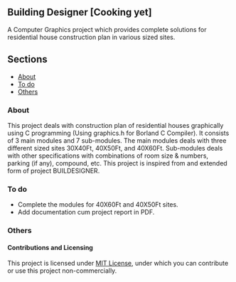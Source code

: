 ## Building Designer [Cooking yet]
A Computer Graphics project which provides complete solutions for residential house construction plan in various sized sites.

## Sections

- [About](https://github.com/Jishanshaikh4/building-designer/blob/master/README.md#about)
- [To do](https://github.com/Jishanshaikh4/building-designer/blob/master/README.md#to-do)
- [Others](https://github.com/Jishanshaikh4/building-designer/blob/master/README.md#others)

### About

This project deals with construction plan of residential houses graphically using C programming (Using graphics.h for Borland C Compiler). It consists of 3 main modules and 7 sub-modules. The main modules deals with three different sized sites 30X40Ft, 40X50Ft, and 40X60Ft. Sub-modules deals with other specifications with combinations of room size & numbers, parking (if any), compound, etc. This project is inspired from and extended form of project BUILDESIGNER.


### To do

- Complete the modules for 40X60Ft and 40X50Ft sites.
- Add documentation cum project report in PDF.

### Others

#### Contributions and Licensing

This project is licensed under [MIT License](https://github.com/Jishanshaikh4/building-designer/blob/master/LICENSE), under which you can contribute or use this project non-commercially.
